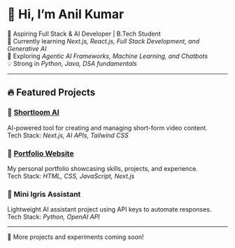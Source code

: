 # 👋 Hi, I’m Anil Kumar  

🚀 Aspiring Full Stack & AI Developer | B.Tech Student  
🌱 Currently learning *Next.js, React.js, Full Stack Development, and Generative AI*  
🤖 Exploring *Agentic AI Frameworks, Machine Learning, and Chatbots*  
💡 Strong in *Python, Java, DSA fundamentals*  

---
## 🔥 Featured Projects  

### 🔹 [Shortloom AI](https://github.com/sravananil75/shortloom-AI)
AI-powered tool for creating and managing short-form video content.  
Tech Stack: *Next.js, AI APIs, Tailwind CSS*  

### 🔹 [Portfolio Website](https://github.com/sravananil75/Myportfolio)
My personal portfolio showcasing skills, projects, and experience.  
Tech Stack: *HTML, CSS, JavaScript, Next.js*    

### 🔹 Mini Igris Assistant  
Lightweight AI assistant project using API keys to automate responses.  
Tech Stack: *Python, OpenAI API*  

---

📌 More projects and experiments coming soon!
